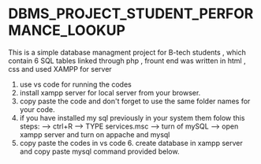 # DBMS_PROJECT_STUDENT_PERFORMANCE_LOOKUP
  This is a simple database managment project for B-tech students , which contain 6 SQL tables linked through php , frount end was written in html , css  and used XAMPP for server  
  1. use vs code for running the codes
  2.  install xampp server for local server from your browser.
  3. copy paste the code and don't forget to use the same folder names for your code.
  4. if you have installed my sql previously in your system them folow this steps:
                     --> ctrl+R
                      --> TYPE services.msc
                     --> turn of mySQL
                      --> open xampp server and turn on appache and mysql
   5. copy paste the codes in vs code 6. create database in xampp server and copy paste mysql command provided below.
